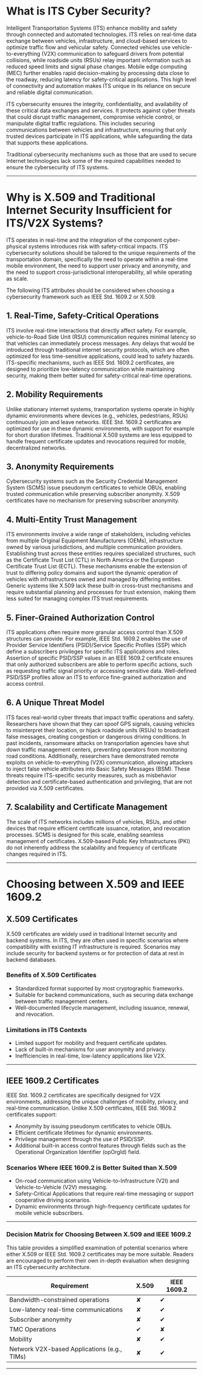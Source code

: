 # What is ITS Cyber Security?

Intelligent Transportation Systems (ITS) enhance mobility and safety through connected and automated technologies. ITS relies on real-time data exchange between vehicles, infrastructure, and cloud-based services to optimize traffic flow and vehicular safety. Connected vehicles use vehicle-to-everything (V2X) communication to safeguard drivers from potential collisions, while roadside units (RSUs) relay important information such as reduced speed limits and signal phase changes. Mobile edge computing (MEC) further enables rapid decision-making by processing data close to the roadway, reducing latency for safety-critical applications. This high level of connectivity and automation makes ITS unique in its reliance on secure and reliable digital communication.

ITS cybersecurity ensures the integrity, confidentiality, and availability of these critical data exchanges and services. It protects against cyber threats that could disrupt traffic management, compromise vehicle control, or manipulate digital traffic regulations. This includes securing communications between vehicles and infrastructure, ensuring that only trusted devices participate in ITS applications, while safeguarding the data that supports these applications. 

Traditional cybersecurity mechanisms such as those that are used to secure Internet technologies lack some of the required capabilities needed to ensure the cybersecurity of ITS systems. 

---

# Why is X.509 and Traditional Internet Security Insufficient for ITS/V2X Systems?

ITS operates in real-time and the integration of the component cyber-physical systems introduces risk with safety-critical impacts. ITS cybersecurity solutions should be tailored to the unique requirements of the transportation domain, specifically the need to operate within a real-time mobile environment, the need to support user privacy and anonymity, and the need to support cross-jurisdictional interoperability, all while operating as scale. 

The following ITS attributes should be considered when choosing a cybersecurity framework such as IEEE Std. 1609.2 or X.509. 

## 1. Real-Time, Safety-Critical Operations
ITS involve real-time interactions that directly affect safety. For example, vehicle-to-Road Side Unit (RSU) communication requires minimal latency so that vehicles can immediately process messages. Any delays that would be introduced through traditional internet security protocols, which are often optimized for less time-sensitive applications, could lead to safety hazards. ITS-specific mechanisms, such as IEEE Std. 1609.2 certificates, are designed to prioritize low-latency communication while maintaining security, making them better suited for safety-critical real-time operations.

## 2. Mobility Requirements
Unlike stationary internet systems, transportation systems operate in highly dynamic environments where devices (e.g., vehicles, pedestrians, RSUs) continuously join and leave networks. IEEE Std. 1609.2 certificates are optimized for use in these dynamic environments, with support for example for short duration lifetimes. Traditional X.509 systems are less equipped to handle frequent certificate updates and revocations required for mobile, decentralized networks.

## 3. Anonymity Requirements
Cybersecurity systems such as the Security Credential Management System (SCMS) issue pseudonym certificates to vehicle OBUs, enabling trusted communication while preserving subscriber anonymity. X.509 certificates have no mechanism for preserving subscriber anonymity. 

## 4. Multi-Entity Trust Management
ITS environments involve a wide range of stakeholders, including vehicles from multiple Original Equipment Manufacturers (OEMs), infrastructure owned by various jurisdictions, and multiple communication providers. Establishing trust across these entities requires specialized structures, such as the Certificate Trust List (CTL) in North America or the European Certificate Trust List (ECTL). These mechanisms enable the extension of trust to differing policy domains and suport the dynamic operation of vehicles with infrastructures owned and managed by differing entities. Generic systems like X.509 lack these built-in cross-trust mechanisms and require substantial planning and processes for trust extension, making them less suited for managing complex ITS trust requirements. 

## 5. Finer-Grained Authorization Control
ITS applications often require more granular access control than X.509 structures can provide. For example, IEEE Std. 1609.2 enables the use of Provider Service Identifiers (PSID)/Service Specific Profiles (SSP) which define a subscribers privileges for specific ITS applications and roles. Assertion of specific PSID/SSP values in an IEEE 1609.2 certificate ensures that only authorized subscribers are able to perform specific actions, such as requesting traffic signal priority or accessing sensitive data. Well-defined PSID/SSP profiles allow an ITS to enforce fine-grained authorization and access control.  

## 6. A Unique Threat Model
ITS faces real-world cyber threats that impact traffic operations and safety. Researchers have shown that they can spoof GPS signals, causing vehicles to misinterpret their location, or hijack roadside units (RSUs) to broadcast false messages, creating congestion or dangerous driving conditions. In past incidents, ransomware attacks on transportation agencies have shut down traffic management centers, preventing operators from monitoring road conditions. Additionally, researchers have demonstrated remote exploits on vehicle-to-everything (V2X) communication, allowing attackers to inject false vehicle attributes into Basic Safety Messages (BSM). These threats require ITS-specific security measures, such as misbehavior detection and certificate-based authentication and privileging, that are not provided via X.509 certificates. 

## 7. Scalability and Certificate Management
The scale of ITS networks includes millions of vehicles, RSUs, and other devices that require efficient certificate issuance, rotation, and revocation processes. SCMS is designed for this scale, enabling seamless management of certificates. X.509-based Public Key Infrastructures (PKI) do not inherently address the scalability and frequency of certificate changes required in ITS.

---

# Choosing between X.509 and IEEE 1609.2 

## X.509 Certificates

X.509 certificates are widely used in traditional Internet security and backend systems. In ITS, they are often used in specific scenarios where compatibility with existing IT infrastructure is required. Scenarios may include security for backend systems or for protection of data at rest in backend databases. 

### Benefits of X.509 Certificates
- Standardized format supported by most cryptographic frameworks.
- Suitable for backend communications, such as securing data exchange between traffic management centers.
- Well-documented lifecycle management, including issuance, renewal, and revocation.

### Limitations in ITS Contexts
- Limited support for mobility and frequent certificate updates.
- Lack of built-in mechanisms for user anonymity and privacy.
- Inefficiencies in real-time, low-latency applications like V2X.

---

## IEEE 1609.2 Certificates

IEEE Std. 1609.2 certificates are specifically designed for V2X environments, addressing the unique challenges of mobility, privacy, and real-time communication. Unlike X.509 certificates, IEEE Std. 1609.2 certificates support:
- Anonymity by issuing pseudonym certificates to vehicle OBUs. 
- Efficient certificate lifetimes for dynamic environments.
- Privilege management through the use of PSID/SSP. 
- Additional built-in access control features through fields such as the Operational Organization Identifier (opOrgId) field. 


### Scenarios Where IEEE 1609.2 is Better Suited than X.509
- On-road communication using Vehicle-to-Infrastructure (V2I) and Vehicle-to-Vehicle (V2V) messaging.
- Safety-Critical Applications that require real-time messaging or support cooperative driving scenarios.
- Dynamic environments through high-frequency certificate updates for mobile vehicle subscribers.

---


### Decision Matrix for Choosing Between X.509 and IEEE 1609.2

This table provides a simplified examination of potential scenarios where either X.509 or IEEE Std. 1609.2 certificates may be more suitable. Readers are encouraged to perform their own in-depth evaluation when designing an ITS cybersecurity architecture. 


| Requirement                      | X.509                  | IEEE 1609.2            |
|----------------------------------|------------------------|------------------------|
| Bandwidth-constrained operations          | ✘                      | ✔                      |
| Low-latency real-time communications |  ✘                   | ✔                     |
| Subscriber anonymity                | ✘                      | ✔                      |
| TMC Operations                                | ✔                      | ✘                      |
| Mobility                            | ✘                      | ✔                      |
| Network V2X-based Applications (e.g., TIMs)   | ✘           | ✔                      | 


---

